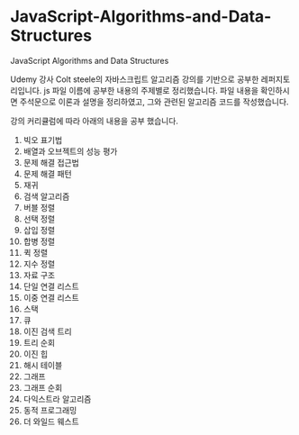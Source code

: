 # JavaScript-Algorithms-and-Data-Structures
JavaScript Algorithms and Data Structures

Udemy 강사 Colt steele의 자바스크립트 알고리즘 강의를 기반으로 공부한 레퍼지토리입니다. js 파일 이름에 공부한 내용의 주제별로 정리했습니다. 파일 내용을 확인하시면 주석문으로 이론과 설명을 정리하였고, 그와 관련된 알고리즘 코드를 작성했습니다. 

강의 커리큘럼에 따라 아래의 내용을 공부 했습니다.

1. 빅오 표기법
2. 배열과 오브젝트의 성능 평가
3. 문제 해결 접근법
4. 문제 해결 패턴
5. 재귀
6. 검색 알고리즘
7. 버블 정렬
8. 선택 정렬
9. 삽입 정렬
10. 합병 정렬
11. 퀵 정렬
12. 지수 정렬
13. 자료 구조
14. 단일 연결 리스트
15. 이중 연결 리스트
16. 스택
17. 큐
18. 이진 검색 트리
19. 트리 순회
20. 이진 힙
21. 해시 테이블
22. 그래프
23. 그래프 순회
24. 다익스트라 알고리즘
25. 동적 프로그래밍
26. 더 와일드 웨스트
